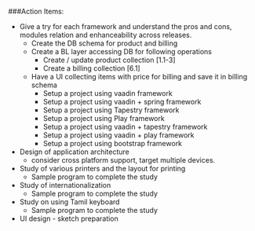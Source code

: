 ###Action Items:
* Give a try for each framework and understand the pros and cons, modules relation and enhanceability across releases.
  * Create the DB schema for product and billing 
  * Create a BL layer accessing DB for following operations
     * Create / update product collection [1.1-3]
     * Create a billing collection [6.1]
  * Have a UI collecting items with price for billing and save it in billing schema
     * Setup a project using vaadin framework 
     * Setup a project using vaadin + spring framework 
     * Setup a project using Tapestry framework 
     * Setup a project using Play framework 
     * Setup a project using vaadin + tapestry framework
     * Setup a project using vaadin + play framework 
     * Setup a project using bootstrap framework 
* Design of application architecture
  * consider cross platform support, target multiple devices.
* Study of various printers and the layout for printing
  * Sample program to complete the study
* Study of internationalization
  * Sample program to complete the study
* Study on using Tamil keyboard
  * Sample program to complete the study
* UI design - sketch preparation
